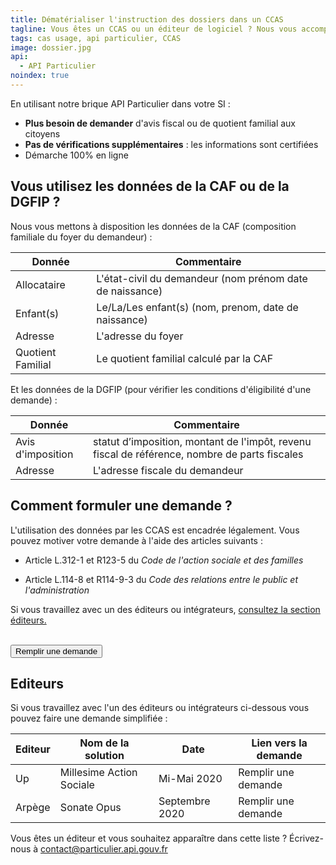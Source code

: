 ```yaml
---
title: Dématérialiser l'instruction des dossiers dans un CCAS
tagline: Vous êtes un CCAS ou un éditeur de logiciel ? Nous vous accompagnons avec l'API Particulier pour accéder facilement aux données de la CAF et de la DGFIP.
tags: cas usage, api particulier, CCAS
image: dossier.jpg
api:
  - API Particulier
noindex: true
---
```


En utilisant notre brique API Particulier dans votre SI :

- **Plus besoin de demander** d'avis fiscal ou de quotient familial aux citoyens
- **Pas de vérifications supplémentaires** : les informations sont certifiées
- Démarche 100% en ligne

## Vous utilisez les données de la CAF ou de la DGFIP ?

Nous vous mettons à disposition les données de la CAF (composition familiale du foyer du demandeur) :

| Donnée            | Commentaire                                              |
| ----------------- | -------------------------------------------------------- |
| Allocataire       | L'état-civil du demandeur (nom prénom date de naissance) |
| Enfant(s)         | Le/La/Les enfant(s) (nom, prenom, date de naissance)     |
| Adresse           | L'adresse du foyer                                       |
| Quotient Familial | Le quotient familial calculé par la CAF                  |

Et les données de la DGFIP (pour vérifier les conditions d'éligibilité d'une demande) :

| Donnée            | Commentaire                                                                                   |
| ----------------- | --------------------------------------------------------------------------------------------- |
| Avis d'imposition | statut d’imposition, montant de l'impôt, revenu fiscal de référence, nombre de parts fiscales |
| Adresse           | L'adresse fiscale du demandeur                                                                |

<!-- ## Ils l'ont fait

<Quote>
Lorem ipsum dolor sit amet, consectetur adipiscing elit, sed do eiusmod tempor incididunt ut labore et dolore magna aliqua. Ut enim ad minim veniam, quis nostrud exercitation ullamco laboris nisi ut aliquip ex ea commodo consequat. Duis aute irure dolor in reprehenderit in voluptate velit esse cillum dolore eu fugiat nulla pariatur. Excepteur sint occaecat cupidatat non proident, sunt in culpa qui officia deserunt mollit anim id est laborum.
</Quote> -->

## Comment formuler une demande ?

L'utilisation des données par les CCAS est encadrée légalement. Vous pouvez motiver votre demande à l'aide des articles suivants :

- Article <External href="https://www.legifrance.gouv.fr/affichCodeArticle.do?idArticle=LEGIARTI000026799356&cidTexte=LEGITEXT000006074069&dateTexte=20121219">L.312-1</External> et <External href="https://www.legifrance.gouv.fr/affichCodeArticle.do?idArticle=LEGIARTI000031106561&cidTexte=LEGITEXT000006074069&dateTexte=20150809"> R123-5 </External> du _Code de l'action sociale et des familles_

- Article <External href="https://www.legifrance.gouv.fr/affichCodeArticle.do?idArticle=LEGIARTI000033219997&cidTexte=LEGITEXT000031366350&dateTexte=20161009">L.114-8</External> et <External href="https://www.legifrance.gouv.fr/affichCodeArticle.do;jsessionid=83A5E43D6A6710F0F0FFE705AA476AA5.tplgfr26s_3?cidTexte=LEGITEXT000031366350&idArticle=LEGIARTI000038029900&dateTexte=20190213&categorieLien=id#LEGIARTI000038029900">R114-9-3 </External> du _Code des relations entre le public et l'administration_

Si vous travaillez avec un des éditeurs ou intégrateurs, <a href='#editeurs'>consultez la section éditeurs.</a>

<NextSteps/>
<br/>
<Button href="https://datapass.api.gouv.fr/api-particulier?scopes=%7B%22dgfip_avis_imposition%22%3Atrue%2C%22dgfip_adresse%22%3Atrue%2C%22cnaf_quotient_familial%22%3Atrue%2C%22cnaf_allocataires%22%3Atrue%2C%22cnaf_enfants%22%3Atrue%2C%22cnaf_adresse%22%3Afalse%7D">Remplir une demande</Button>

## Editeurs

Si vous travaillez avec l'un des éditeurs ou intégrateurs ci-dessous vous pouvez faire une demande simplifiée :

| Editeur | Nom de la solution       | Date           | Lien vers la demande                                                                                                                                                                                                                                                                                      |
| ------- | ------------------------ | -------------- | --------------------------------------------------------------------------------------------------------------------------------------------------------------------------------------------------------------------------------------------------------------------------------------------------------- |
| Up      | Millesime Action Sociale | Mi-Mai 2020    | <External href="https://datapass.api.gouv.fr/api-particulier?scopes=%7B%22dgfip_avis_imposition%22%3Atrue%2C%22dgfip_adresse%22%3Atrue%2C%22cnaf_quotient_familial%22%3Atrue%2C%22cnaf_allocataires%22%3Atrue%2C%22cnaf_enfants%22%3Atrue%2C%22cnaf_adresse%22%3Afalse%7D">Remplir une demande</External> |
| Arpège  | Sonate Opus              | Septembre 2020 | <External href="">Remplir une demande</External>                                                                                                                                                                                                                                                          |

Vous êtes un éditeur et vous souhaitez apparaître dans cette liste ? Écrivez-nous à [contact@particulier.api.gouv.fr](mailto:contact@particulier.api.gouv.fr)
